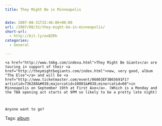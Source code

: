```yaml
---
title: They Might Be in Minneapolis


date: 2007-08-31T15:46:06+00:00
url: /2007/08/31/they-might-be-in-minneapolis/
short-url:
  - http://bit.ly/exBZRh
categories:
  - General

---
```

<div class='microid-mailto+http:sha1:ece91405a432204842d566f3f99432d307b724cc'>
  
    <a href="http://www.tmbg.com/indexa.html">They Might Be Giants</a> are touring in support of their <a href="http://theymightbegiants.com/index.html">new, very good, album "The Else"</a> and will be <a href="http://www.ticketmaster.com/event/06003EF3B65691F1?artistid=736288&#038;majorcatid=10001&#038;minorcatid=60">in Minneapolis on September 19th at First Ave</a>. (Which is a Monday and the TBA opening act starts at 9PM so likely to be a pretty late night)
  
  
  
    Anyone want to go?
  
</div>

<div class="st-post-tags">
  Tags: <a href="http://www.cavort.org/tag/album/" title="album" rel="tag">album</a><br />
</div>